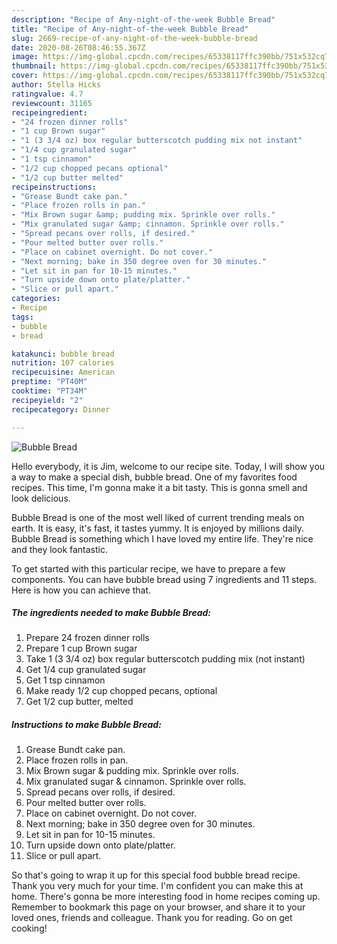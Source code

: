 ```yaml
---
description: "Recipe of Any-night-of-the-week Bubble Bread"
title: "Recipe of Any-night-of-the-week Bubble Bread"
slug: 2669-recipe-of-any-night-of-the-week-bubble-bread
date: 2020-08-26T08:46:55.367Z
image: https://img-global.cpcdn.com/recipes/65338117ffc390bb/751x532cq70/bubble-bread-recipe-main-photo.jpg
thumbnail: https://img-global.cpcdn.com/recipes/65338117ffc390bb/751x532cq70/bubble-bread-recipe-main-photo.jpg
cover: https://img-global.cpcdn.com/recipes/65338117ffc390bb/751x532cq70/bubble-bread-recipe-main-photo.jpg
author: Stella Hicks
ratingvalue: 4.7
reviewcount: 31165
recipeingredient:
- "24 frozen dinner rolls"
- "1 cup Brown sugar"
- "1 (3 3/4 oz) box regular butterscotch pudding mix not instant"
- "1/4 cup granulated sugar"
- "1 tsp cinnamon"
- "1/2 cup chopped pecans optional"
- "1/2 cup butter melted"
recipeinstructions:
- "Grease Bundt cake pan."
- "Place frozen rolls in pan."
- "Mix Brown sugar &amp; pudding mix. Sprinkle over rolls."
- "Mix granulated sugar &amp; cinnamon. Sprinkle over rolls."
- "Spread pecans over rolls, if desired."
- "Pour melted butter over rolls."
- "Place on cabinet overnight. Do not cover."
- "Next morning; bake in 350 degree oven for 30 minutes."
- "Let sit in pan for 10-15 minutes."
- "Turn upside down onto plate/platter."
- "Slice or pull apart."
categories:
- Recipe
tags:
- bubble
- bread

katakunci: bubble bread 
nutrition: 107 calories
recipecuisine: American
preptime: "PT40M"
cooktime: "PT34M"
recipeyield: "2"
recipecategory: Dinner

---
```



![Bubble Bread](https://img-global.cpcdn.com/recipes/65338117ffc390bb/751x532cq70/bubble-bread-recipe-main-photo.jpg)

Hello everybody, it is Jim, welcome to our recipe site. Today, I will show you a way to make a special dish, bubble bread. One of my favorites food recipes. This time, I'm gonna make it a bit tasty. This is gonna smell and look delicious.



Bubble Bread is one of the most well liked of current trending meals on earth. It is easy, it's fast, it tastes yummy. It is enjoyed by millions daily. Bubble Bread is something which I have loved my entire life. They're nice and they look fantastic.


To get started with this particular recipe, we have to prepare a few components. You can have bubble bread using 7 ingredients and 11 steps. Here is how you can achieve that.

<!--inarticleads1-->

##### The ingredients needed to make Bubble Bread:

1. Prepare 24 frozen dinner rolls
1. Prepare 1 cup Brown sugar
1. Take 1 (3 3/4 oz) box regular butterscotch pudding mix (not instant)
1. Get 1/4 cup granulated sugar
1. Get 1 tsp cinnamon
1. Make ready 1/2 cup chopped pecans, optional
1. Get 1/2 cup butter, melted




<!--inarticleads2-->

##### Instructions to make Bubble Bread:

1. Grease Bundt cake pan.
1. Place frozen rolls in pan.
1. Mix Brown sugar &amp; pudding mix. Sprinkle over rolls.
1. Mix granulated sugar &amp; cinnamon. Sprinkle over rolls.
1. Spread pecans over rolls, if desired.
1. Pour melted butter over rolls.
1. Place on cabinet overnight. Do not cover.
1. Next morning; bake in 350 degree oven for 30 minutes.
1. Let sit in pan for 10-15 minutes.
1. Turn upside down onto plate/platter.
1. Slice or pull apart.




So that's going to wrap it up for this special food bubble bread recipe. Thank you very much for your time. I'm confident you can make this at home. There's gonna be more interesting food in home recipes coming up. Remember to bookmark this page on your browser, and share it to your loved ones, friends and colleague. Thank you for reading. Go on get cooking!
